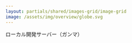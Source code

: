 ```yaml
---
layout: partials/shared/images-grid/image-grid
image: /assets/img/overview/globe.svg
---
```


ローカル開発サーバー（ガンマ）